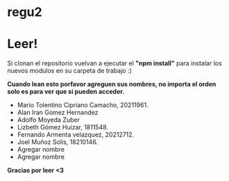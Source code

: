# regu2
# Leer!

Si clonan el repositorio vuelvan a ejecutar el <b>"npm install"</b> para instalar los nuevos modulos en su carpeta de trabajo :)


<b>Cuando lean esto porfavor agreguen sus nombres, no importa el orden solo es para ver que si pueden acceder.</b>

<ul>
  <li>Mario Tolentino Cipriano Camacho, 20211961.</li>
  <li>Alan Iran Gomez Hernandez</li>
  <li>Adolfo Moyeda Zuber</li>
  <li>Lizbeth Gómez Huizar, 1811548.</li>
  <li>Fernando Armenta velazquez, 20212712.</li>
  <li>Joel Muñoz Solis, 18210146.</li>
  <li>Agregar nombre</li>
  <li>Agregar nombre</li>
</ul>

<b>Gracias por leer <3</b>
